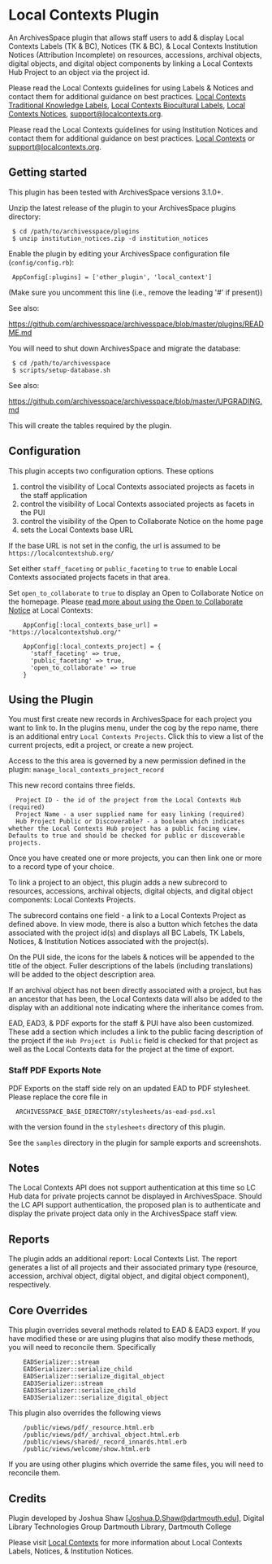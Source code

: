 # Local Contexts Plugin

An ArchivesSpace plugin that allows staff users to add & display Local Contexts
Labels (TK & BC), Notices (TK & BC), & Local Contexts Institution
Notices (Attribution Incomplete) on resources, accessions, archival objects,
digital objects, and digital object components by linking a Local Contexts Hub
Project to an object via the project id.

Please read the Local Contexts guidelines for using Labels & Notices and contact them for
additional guidance on best practices.
<a href="https://localcontexts.org/labels/traditional-knowledge-labels/">Local Contexts Traditional Knowledge Labels</a>,
<a href="https://localcontexts.org/labels/biocultural-labels/">Local Contexts Biocultural Labels</a>,
<a href="https://localcontexts.org/notices/aboutnotices/">Local Contexts Notices</a>,
<a href="mailto:support@localcontexts.org">support@localcontexts.org</a>.

Please read the Local Contexts guidelines for using Institution Notices and contact them for
additional guidance on best practices.
<a href="https://localcontexts.org/notices/cultural-institution-notices/">Local Contexts</a> or
<a href="mailto:support@localcontexts.org">support@localcontexts.org</a>.

## Getting started

This plugin has been tested with ArchivesSpace versions 3.1.0+.

Unzip the latest release of the plugin to your
ArchivesSpace plugins directory:

     $ cd /path/to/archivesspace/plugins
     $ unzip institution_notices.zip -d institution_notices

Enable the plugin by editing your ArchivesSpace configuration file
(`config/config.rb`):

     AppConfig[:plugins] = ['other_plugin', 'local_context']

(Make sure you uncomment this line (i.e., remove the leading '#' if present))

See also:

  https://github.com/archivesspace/archivesspace/blob/master/plugins/README.md

You will need to shut down ArchivesSpace and migrate the database:

     $ cd /path/to/archivesspace
     $ scripts/setup-database.sh

See also:

  https://github.com/archivesspace/archivesspace/blob/master/UPGRADING.md

This will create the tables required by the plugin.

## Configuration

This plugin accepts two configuration options. These options 

1. control the visibility of Local Contexts associated projects as facets in the staff application 
1. control the visibility of Local Contexts associated projects as facets in the PUI
1. control the visibility of the Open to Collaborate Notice on the home page
1. sets the Local Contexts base URL

If the base URL is not set in the config, the url is assumed to be `https://localcontextshub.org/`

Set either `staff_faceting` or `public_faceting` to `true` to
enable Local Contexts associated projects facets in that area.

Set `open_to_collaborate` to `true` to display an Open to Collaborate Notice on the homepage.
Please <a href="https://localcontexts.org/notices/cultural-institution-notices/">read more about using the Open to Collaborate Notice</a> at Local Contexts: 

```
    AppConfig[:local_contexts_base_url] = "https://localcontextshub.org/"

    AppConfig[:local_contexts_project] = {
      'staff_faceting' => true,
      'public_faceting' => true,
      'open_to_collaborate' => true
    }
```

## Using the Plugin
You must first create new records in ArchivesSpace for each project you want to link to.
In the plugins menu, under the cog by the repo name, there is an additional entry
`Local Contexts Projects`. Click this to view a list of the current projects, edit a project,
or create a new project.

Access to the this area is governed by a new permission defined in the plugin: `manage_local_contexts_project_record`

This new record contains three fields.
```
  Project ID - the id of the project from the Local Contexts Hub (required)
  Project Name - a user supplied name for easy linking (required)
  Hub Project Public or Discoverable? - a boolean which indicates whether the Local Contexts Hub project has a public facing view. Defaults to true and should be checked for public or discoverable projects.
```
Once you have created one or more projects, you can then link one or more to a record type of your choice.

To link a project to an object, this plugin adds a new subrecord to resources, accessions, archival objects, digital objects, and digital object components: Local Contexts Projects.

The subrecord contains one field - a link to a Local Contexts Project as defined above. In view mode,
there is also a button which fetches the data associated with the project id(s) and displays all
BC Labels, TK Labels, Notices, & Institution Notices associated with the project(s).

On the PUI side, the icons for the labels & notices will be appended to the title of the
object. Fuller descriptions of the labels (including translations) will be added to the object
description area.

If an archival object has not been directly associated with a project, but has an ancestor that
has been, the Local Contexts data will also be added to the display with an additional note
indicating where the inheritance comes from.

EAD, EAD3, & PDF exports for the staff & PUI have also been customized. These add a section
which includes a link to the public facing description of the project if the
`Hub Project is Public` field is checked for that project as well as the Local Contexts data for the project
at the time of export.

### Staff PDF Exports Note

PDF Exports on the staff side rely on an updated EAD to PDF stylesheet. Please replace the core file in
```
  ARCHIVESSPACE_BASE_DIRECTORY/stylesheets/as-ead-psd.xsl
```
with the version found in the `stylesheets` directory of this plugin.

See the `samples` directory in the plugin for sample exports and screenshots.

## Notes
The Local Contexts API does not support authentication at this time so LC Hub data for private projects
cannot be displayed in ArchivesSpace. Should the LC API support authentication, the proposed
plan is to authenticate and display the private project data only in the ArchivesSpace staff view.

## Reports
The plugin adds an additional report: Local Contexts List. The report generates a list of all
projects and their associated primary type (resource, accession, archival object, digital object, and
digital object component), respectively.

## Core Overrides

This plugin overrides several methods related to EAD & EAD3 export. If you have modified these or
are using plugins that also modify these methods, you will need to reconcile them. Specifically

```
    EADSerializer::stream
    EADSerializer::serialize_child
    EADSerializer::serialize_digital_object
    EAD3Serializer::stream
    EAD3Serializer::serialize_child
    EAD3Serializer::serialize_digital_object
```    
This plugin also overrides the following views
```
    /public/views/pdf/_resource.html.erb
    /public/views/pdf/_archival_object.html.erb
    /public/views/shared/_record_innards.html.erb
    /public/views/welcome/show.html.erb
```
If you are using other plugins which override the same files, you will need to reconcile
them.

## Credits

Plugin developed by Joshua Shaw [Joshua.D.Shaw@dartmouth.edu], Digital Library Technologies Group
Dartmouth Library, Dartmouth College

Please visit <a href="https://localcontexts.org/">Local Contexts</a> for more information about
Local Contexts Labels, Notices, & Institution Notices.
